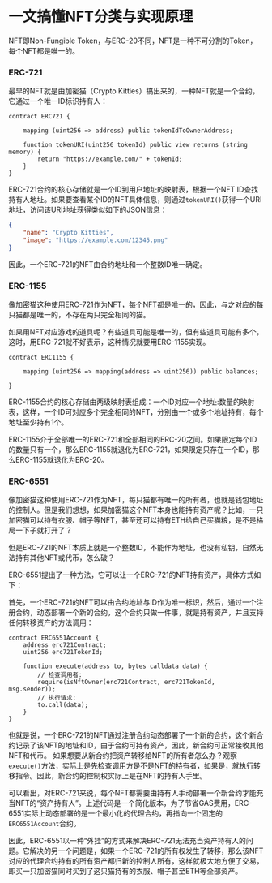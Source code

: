 # 一文搞懂NFT分类与实现原理

NFT即Non-Fungible Token，与ERC-20不同，NFT是一种不可分割的Token，每个NFT都是唯一的。

### ERC-721

最早的NFT就是由加密猫（Crypto Kitties）搞出来的，一种NFT就是一个合约，它通过一个唯一ID标识持有人：

```solidity
contract ERC721 {

    mapping (uint256 => address) public tokenIdToOwnerAddress;

    function tokenURI(uint256 tokenId) public view returns (string memory) {
        return "https://example.com/" + tokenId;
    }
}
```

ERC-721合约的核心存储就是一个ID到用户地址的映射表，根据一个NFT ID查找持有人地址。如果要查看某个ID的NFT具体信息，则通过`tokenURI()`获得一个URI地址，访问该URI地址获得类似如下的JSON信息：

```json
{
    "name": "Crypto Kitties",
    "image": "https://example.com/12345.png"
}
```

因此，一个ERC-721的NFT由合约地址和一个整数ID唯一确定。

### ERC-1155

像加密猫这种使用ERC-721作为NFT，每个NFT都是唯一的，因此，与之对应的每只猫都是唯一的，不存在两只完全相同的猫。

如果用NFT对应游戏的道具呢？有些道具可能是唯一的，但有些道具可能有多个，这时，用ERC-721就不好表示，这种情况就要用ERC-1155实现。

```solidity
contract ERC1155 {

    mapping (uint256 => mapping(address => uint256)) public balances;

}
```

ERC-1155合约的核心存储由两级映射表组成：一个ID对应一个地址:数量的映射表，这样，一个ID可对应多个完全相同的NFT，分别由一个或多个地址持有，每个地址至少持有1个。

ERC-1155介于全部唯一的ERC-721和全部相同的ERC-20之间。如果限定每个ID的数量只有一个，那么ERC-1155就退化为ERC-721，如果限定只存在一个ID，那么ERC-1155就退化为ERC-20。

### ERC-6551

像加密猫这种使用ERC-721作为NFT，每只猫都有唯一的所有者，也就是钱包地址的控制人。但是我们想想，如果加密猫这个NFT本身也能持有资产呢？比如，一只加密猫可以持有衣服、帽子等NFT，甚至还可以持有ETH给自己买猫粮，是不是格局一下子就打开了？

但是ERC-721的NFT本质上就是一个整数ID，不能作为地址，也没有私钥，自然无法持有其他NFT或代币，怎么破？

ERC-6551提出了一种方法，它可以让一个ERC-721的NFT持有资产，具体方式如下：

首先，一个ERC-721的NFT可以由合约地址与ID作为唯一标识，然后，通过一个注册合约，动态部署一个新的合约，这个合约只做一件事，就是持有资产，并且支持任何转移资产的方法调用：

```solidity
contract ERC6551Account {
    address erc721Contract;
    uint256 erc721TokenId;

    function execute(address to, bytes calldata data) {
        // 检查调用者:
        require(isNftOwner(erc721Contract, erc721TokenId, msg.sender));
        // 执行请求:
        to.call(data);
    }
}
```

也就是说，一个ERC-721的NFT通过注册合约动态部署了一个新的合约，这个新合约记录了该NFT的地址和ID，由于合约可持有资产，因此，新合约可正常接收其他NFT和代币。
如果想要从新合约把资产转移给NFT的所有者怎么办？观察`execute()`方法，实际上是先检查调用方是不是NFT的持有者，如果是，就执行转移指令。因此，新合约的控制权实际上是在NFT的持有人手里。

可以看出，对ERC-721来说，每个NFT都需要由持有人手动部署一个新合约才能充当NFT的“资产持有人”。上述代码是一个简化版本，为了节省GAS费用，ERC-6551实际上动态部署的是一个最小化的代理合约，再指向一个固定的`ERC6551Account`合约。

因此，ERC-6551以一种“外挂”的方式来解决ERC-721无法充当资产持有人的问题。它解决的另一个问题是，如果一个ERC-721的所有权发生了转移，那么该NFT对应的代理合约持有的所有资产都归新的控制人所有，这样就极大地方便了交易，即买一只加密猫同时买到了这只猫持有的衣服、帽子甚至ETH等全部资产。
